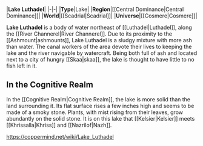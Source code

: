|**Lake Luthadel**|
|-|-|
|**Type**|Lake|
|**Region**|[[Central Dominance\|Central Dominance]]|
|**World**|[[Scadrial\|Scadrial]]|
|**Universe**|[[Cosmere\|Cosmere]]|

**Lake Luthadel** is a body of water northeast of [[Luthadel\|Luthadel]], along the [[River Channerel\|River Channerel]].
Due to its proximity to the [[Ashmount\|ashmounts]], Lake Luthadel is a sludgy mixture with more ash than water. The canal workers of the area devote their lives to keeping the lake and the river navigable by watercraft. Being both full of ash and located next to a city of hungry [[Skaa\|skaa]], the lake is thought to have little to no fish left in it.

## In the Cognitive Realm
In the [[Cognitive Realm\|Cognitive Realm]], the lake is more solid than the land surrounding it. Its flat surface rises a few inches high and seems to be made of a smoky stone. Plants, with mist rising from their leaves, grow abundantly on the solid stone.
It is on this lake that [[Kelsier\|Kelsier]] meets [[Khrissalla\|Khriss]] and [[Nazrilof\|Nazh]].



https://coppermind.net/wiki/Lake_Luthadel
